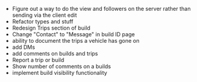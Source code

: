 - Figure out a way to do the view and followers on the server rather than sending via the client edit
- Refactor types and stuff
- Redesign Trips section of build
- Change "Contact" to "Message" in build ID page
- ability to document the trips a vehicle has gone on
- add DMs
- add comments on builds and trips
- Report a trip or build
- Show number of comments on a builds
- implement build visibility functionality
